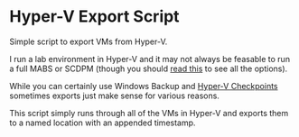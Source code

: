 # Hyper-V Export Script
Simple script to export VMs from Hyper-V.

I run a lab environment in Hyper-V and it may not always be feasable to run a full MABS or SCDPM (though you should [read this](https://learn.microsoft.com/en-us/azure/backup/backup-overview#what-can-i-back-up) to see all the options).

While you can certainly use Windows Backup and [Hyper-V Checkpoints](https://learn.microsoft.com/en-us/virtualization/hyper-v-on-windows/user-guide/checkpoints) sometimes exports just make sense for various reasons.

This script simply runs through all of the VMs in Hyper-V and exports them to a named location with an appended timestamp.